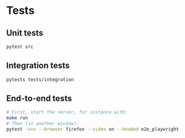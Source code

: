 # Tests

## Unit tests

```bash
pytest src
```

## Integration tests

```bash
pytests tests/integration
```

## End-to-end tests

```bash
# First, start the server, for instance with:
make run
# Then (in another window):
pytest -vvv --browser firefox --video on --headed e2e_playwright
```
